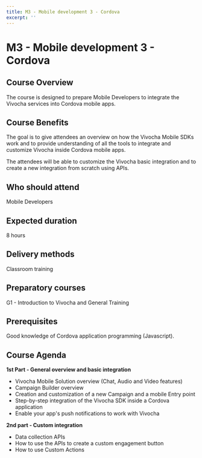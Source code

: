 ```yaml
---
title: M3 - Mobile development 3 - Cordova
excerpt: ''
---
```


# M3 - Mobile development 3 - Cordova

## **Course Overview**

The course is designed to prepare Mobile Developers to integrate the Vivocha services into Cordova mobile apps.

## **Course Benefits**

The goal is to give attendees an overview on how the Vivocha Mobile SDKs work and to provide understanding of all the tools to integrate and customize Vivocha inside Cordova mobile apps.

The attendees will be able to customize the Vivocha basic integration and to create a new integration from scratch using APIs.

## **Who should attend**

Mobile Developers

## **Expected duration**

8 hours

## **Delivery methods**

Classroom training

## **Preparatory courses**

G1 - Introduction to Vivocha and General Training

## **Prerequisites**

Good knowledge of Cordova application programming \(Javascript\).

## **Course Agenda**

**1st Part - General overview and basic integration**

* Vivocha Mobile Solution overview \(Chat, Audio and Video features\)
* Campaign Builder overview
* Creation and customization of a new Campaign and a mobile Entry point
* Step-by-step integration of the Vivocha SDK inside a Cordova application
* Enable your app's push notifications to work with Vivocha

**2nd part - Custom integration**

* Data collection APIs 
* How to use the APIs to create a custom engagement button
* How to use Custom Actions

